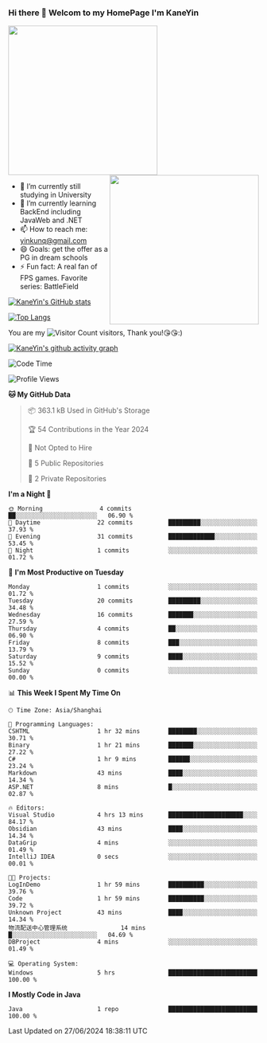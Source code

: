 ### Hi there 👋 Welcom to my HomePage I'm KaneYin

<img src="https://user-images.githubusercontent.com/74038190/226190894-18e959ba-d458-4a94-ac44-790190f2a947.gif" align="center" width="300">
<img src="https://user-images.githubusercontent.com/74038190/212749447-bfb7e725-6987-49d9-ae85-2015e3e7cc41.gif" align="right" width="300">

- 🔭 I’m currently still studying in University
- 🌱 I’m currently learning BackEnd including JavaWeb and .NET
- 📫 How to reach me: yinkunq@gmail.com
- 😄 Goals: get the offer as a PG in dream schools
- ⚡ Fun fact: A real fan of FPS games. Favorite series: BattleField

[![KaneYin's GitHub stats](https://github-readme-stats.vercel.app/api?username=KaneYin&show_icon=true&anuraghazra)](https://github.com/anuraghazra/github-readme-stats)

[![Top Langs](https://github-readme-stats.vercel.app/api/top-langs/?username=KaneYin&layout=compact)](https://github.com/anuraghazra/github-readme-stats)

You are my ![Visitor Count](https://profile-counter.glitch.me/KaneYin/count.svg) visitors, Thank you!😘😘:)

[![KaneYin's github activity graph](https://github-readme-activity-graph.vercel.app/graph?username=KaneYin&bg_color=white&color=black)](https://github.com/KaneYin/github-readme-activity-graph)

<!--START_SECTION:waka-->
![Code Time](http://img.shields.io/badge/Code%20Time-45%20hrs%2033%20mins-blue)

![Profile Views](http://img.shields.io/badge/Profile%20Views-1-blue)

**🐱 My GitHub Data** 

> 📦 363.1 kB Used in GitHub's Storage 
 > 
> 🏆 54 Contributions in the Year 2024
 > 
> 🚫 Not Opted to Hire
 > 
> 📜 5 Public Repositories 
 > 
> 🔑 2 Private Repositories 
 > 
**I'm a Night 🦉** 

```text
🌞 Morning                4 commits           ██░░░░░░░░░░░░░░░░░░░░░░░   06.90 % 
🌆 Daytime                22 commits          █████████░░░░░░░░░░░░░░░░   37.93 % 
🌃 Evening                31 commits          █████████████░░░░░░░░░░░░   53.45 % 
🌙 Night                  1 commits           ░░░░░░░░░░░░░░░░░░░░░░░░░   01.72 % 
```
📅 **I'm Most Productive on Tuesday** 

```text
Monday                   1 commits           ░░░░░░░░░░░░░░░░░░░░░░░░░   01.72 % 
Tuesday                  20 commits          █████████░░░░░░░░░░░░░░░░   34.48 % 
Wednesday                16 commits          ███████░░░░░░░░░░░░░░░░░░   27.59 % 
Thursday                 4 commits           ██░░░░░░░░░░░░░░░░░░░░░░░   06.90 % 
Friday                   8 commits           ███░░░░░░░░░░░░░░░░░░░░░░   13.79 % 
Saturday                 9 commits           ████░░░░░░░░░░░░░░░░░░░░░   15.52 % 
Sunday                   0 commits           ░░░░░░░░░░░░░░░░░░░░░░░░░   00.00 % 
```


📊 **This Week I Spent My Time On** 

```text
🕑︎ Time Zone: Asia/Shanghai

💬 Programming Languages: 
CSHTML                   1 hr 32 mins        ████████░░░░░░░░░░░░░░░░░   30.71 % 
Binary                   1 hr 21 mins        ███████░░░░░░░░░░░░░░░░░░   27.22 % 
C#                       1 hr 9 mins         ██████░░░░░░░░░░░░░░░░░░░   23.24 % 
Markdown                 43 mins             ████░░░░░░░░░░░░░░░░░░░░░   14.34 % 
ASP.NET                  8 mins              █░░░░░░░░░░░░░░░░░░░░░░░░   02.87 % 

🔥 Editors: 
Visual Studio            4 hrs 13 mins       █████████████████████░░░░   84.17 % 
Obsidian                 43 mins             ████░░░░░░░░░░░░░░░░░░░░░   14.34 % 
DataGrip                 4 mins              ░░░░░░░░░░░░░░░░░░░░░░░░░   01.49 % 
IntelliJ IDEA            0 secs              ░░░░░░░░░░░░░░░░░░░░░░░░░   00.01 % 

🐱‍💻 Projects: 
LogInDemo                1 hr 59 mins        ██████████░░░░░░░░░░░░░░░   39.76 % 
Code                     1 hr 59 mins        ██████████░░░░░░░░░░░░░░░   39.72 % 
Unknown Project          43 mins             ████░░░░░░░░░░░░░░░░░░░░░   14.34 % 
物流配送中心管理系统               14 mins             █░░░░░░░░░░░░░░░░░░░░░░░░   04.69 % 
DBProject                4 mins              ░░░░░░░░░░░░░░░░░░░░░░░░░   01.49 % 

💻 Operating System: 
Windows                  5 hrs               █████████████████████████   100.00 % 
```

**I Mostly Code in Java** 

```text
Java                     1 repo              █████████████████████████   100.00 % 
```




 Last Updated on 27/06/2024 18:38:11 UTC
<!--END_SECTION:waka-->

